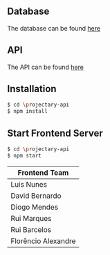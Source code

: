 ## Database

The database can be found [here](https://github.com/iptomar/projectary-bd)

## API

The API can be found [here](https://github.com/iptomar/projectary-api)

## Installation

```bash
$ cd \projectary-api
$ npm install 
```
## Start Frontend Server
```bash
$ cd \projectary-api
$ npm start 
```


| Frontend Team       |
| ------------------- |
| Luis Nunes          |
| David Bernardo      |
| Diogo Mendes        |
| Rui Marques         |  
| Rui Barcelos        |
| Florêncio Alexandre |
